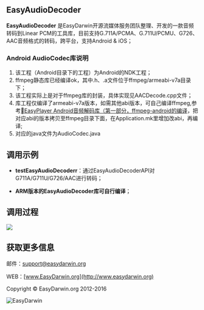 ## EasyAudioDecoder ##

**EasyAudioDecoder** 是EasyDarwin开源流媒体服务团队整理、开发的一款音频转码到Linear PCM的工具库，目前支持G.711A/PCMA、G.711U/PCMU、G726、AAC音频格式的转码，跨平台，支持Android & iOS；

### Android AudioCodec库说明

 1. 该工程（Android目录下的工程）为Android的NDK工程；
 2. ffmpeg静态库已经编译ok，其中.h、.a文件位于ffmpeg/armeabi-v7a目录下；
 3. 该工程实际上是对于ffmpeg库的封装，具体实现见AACDecode.cpp文件；
 4. 库工程仅编译了armeabi-v7a版本，如需其他abi版本，可自己编译ffmpeg,参考[EasyPlayer Android音频解码库（第一部分，ffmpeg-android的编译](http://blog.csdn.net/jyt0551/article/details/52519096#0-qzone-1-94593-d020d2d2a4e8d1a374a433f596ad1440)，把对应abi的版本拷贝至ffmpeg目录下面，在Application.mk里增加改abi，再编译;
 5.  对应的java文件为AudioCodec.java

## 调用示例 ##

- **testEasyAudioDecoderr**：通过EasyAudioDecoderAPI对G711A/G711U/G726/AAC进行转码；

- **ARM版本的EasyAudioDecoder库可自行编译**；

## 调用过程 ##
![](http://www.easydarwin.org/skin/easydarwin/images/easyaudiodecoder20160910.png)

## 获取更多信息 ##

邮件：[support@easydarwin.org](mailto:support@easydarwin.org) 

WEB：[www.EasyDarwin.org](http://www.easydarwin.org)

Copyright &copy; EasyDarwin.org 2012-2016

![EasyDarwin](http://www.easydarwin.org/skin/easydarwin/images/wx_qrcode.jpg)
